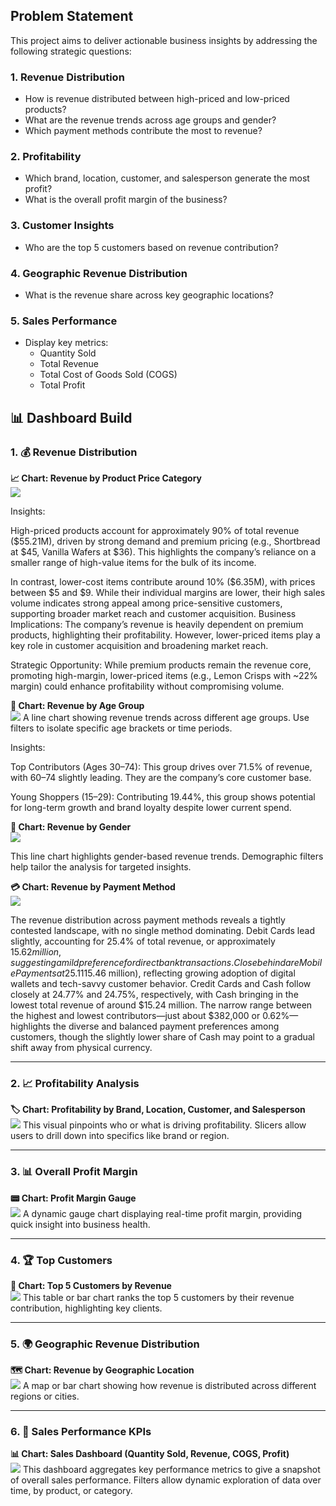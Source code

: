 ## Problem Statement

This project aims to deliver actionable business insights by addressing the following strategic questions:

### 1. Revenue Distribution
- How is revenue distributed between high-priced and low-priced products?
- What are the revenue trends across age groups and gender?
- Which payment methods contribute the most to revenue?

### 2. Profitability
- Which brand, location, customer, and salesperson generate the most profit?
- What is the overall profit margin of the business?

### 3. Customer Insights
- Who are the top 5 customers based on revenue contribution?

### 4. Geographic Revenue Distribution
- What is the revenue share across key geographic locations?

### 5. Sales Performance
- Display key metrics:
  - Quantity Sold
  - Total Revenue
  - Total Cost of Goods Sold (COGS)
  - Total Profit

## 📊 Dashboard Build

### 1. 💰 Revenue Distribution

**📈 Chart: Revenue by Product Price Category**  
![](../screenshots/Price_Category.png)

Insights:

High-priced products account for approximately 90% of total revenue ($55.21M), driven by strong demand and premium pricing (e.g., Shortbread at $45, Vanilla Wafers at $36). This highlights the company’s reliance on a smaller range of high-value items for the bulk of its income.

In contrast, lower-cost items contribute around 10% ($6.35M), with prices between $5 and $9. While their individual margins are lower, their high sales volume indicates strong appeal among price-sensitive customers, supporting broader market reach and customer acquisition.
Business Implications:
The company’s revenue is heavily dependent on premium products, highlighting their profitability. However, lower-priced items play a key role in customer acquisition and broadening market reach.

Strategic Opportunity: While premium products remain the revenue core, promoting high-margin, lower-priced items (e.g., Lemon Crisps with ~22% margin) could enhance profitability without compromising volume.


**👥 Chart: Revenue by Age Group**  
![](../screenshots/real_age_group.png)
A line chart showing revenue trends across different age groups. Use filters to isolate specific age brackets or time periods.

Insights:

Top Contributors (Ages 30–74):
This group drives over 71.5% of revenue, with 60–74 slightly leading. They are the company’s core customer base.

Young Shoppers (15–29):
Contributing 19.44%, this group shows potential for long-term growth and brand loyalty despite lower current spend.

**🚻 Chart: Revenue by Gender**  
![](../screenshots/Revenue_by_Gender_1.png) 

This line chart highlights gender-based revenue trends. Demographic filters help tailor the analysis for targeted insights.

**💳 Chart: Revenue by Payment Method**  
![](../screenshots/Revenue_by_Payment_Method_1.png)

The revenue distribution across payment methods reveals a tightly contested landscape, with no single method dominating. Debit Cards lead slightly, accounting for 25.4% of total revenue, or approximately $15.62 million, suggesting a mild preference for direct bank transactions. Close behind are Mobile Payments at 25.11% ($15.46 million), reflecting growing adoption of digital wallets and tech-savvy customer behavior. Credit Cards and Cash follow closely at 24.77% and 24.75%, respectively, with Cash bringing in the lowest total revenue of around $15.24 million. The narrow range between the highest and lowest contributors—just about $382,000 or 0.62%—highlights the diverse and balanced payment preferences among customers, though the slightly lower share of Cash may point to a gradual shift away from physical currency.


---

### 2. 📈 Profitability Analysis

**🏷️ Chart: Profitability by Brand, Location, Customer, and Salesperson**  
 ![](../screenshots/Profitability_trend.png)
This visual pinpoints who or what is driving profitability. Slicers allow users to drill down into specifics like brand or region.

---

### 3. 📊 Overall Profit Margin

**📟 Chart: Profit Margin Gauge**  
![](../screenshots/Profit_Margin.png)
A dynamic gauge chart displaying real-time profit margin, providing quick insight into business health.

---

### 4. 🏆 Top Customers

**👑 Chart: Top 5 Customers by Revenue**  
![](../screenshots/Top_Customers.png) 
This table or bar chart ranks the top 5 customers by their revenue contribution, highlighting key clients.

---

### 5. 🌍 Geographic Revenue Distribution

**🗺️ Chart: Revenue by Geographic Location**  
![](../screenshots/Revenue_By_Geographic_location.png)
A map or bar chart showing how revenue is distributed across different regions or cities.

---

### 6. 📌 Sales Performance KPIs

**📊 Chart: Sales Dashboard (Quantity Sold, Revenue, COGS, Profit)**  
![](../screenshots/Sales_Performance.png)
This dashboard aggregates key performance metrics to give a snapshot of overall sales performance. Filters allow dynamic exploration of data over time, by product, or category.
